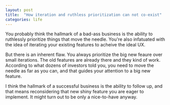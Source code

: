 ```yaml
---
layout: post
title:  "How iteration and ruthless prioritization can not co-exist"
categories: life
---
```


You probably think the hallmark of a bad-ass business is the ability to ruthlessly prioritize things that move the needle.
You're also infatuated with the idea of iterating your existing features to acheive the ideal UX. 
<!--more-->
But there is an inherent flaw. You always prioritize the big new feaure over small iterations. The old features are already there and they kind of work. According to what dozens of investors told you, you need to move the needle as far as you can, and that guides your attention to a big new feature.

I think the hallmark of a successful business is the ability to follow up, and that means reconsidering that new shiny feature you are eager to implement. It might turn out to be only a nice-to-have anyway.
